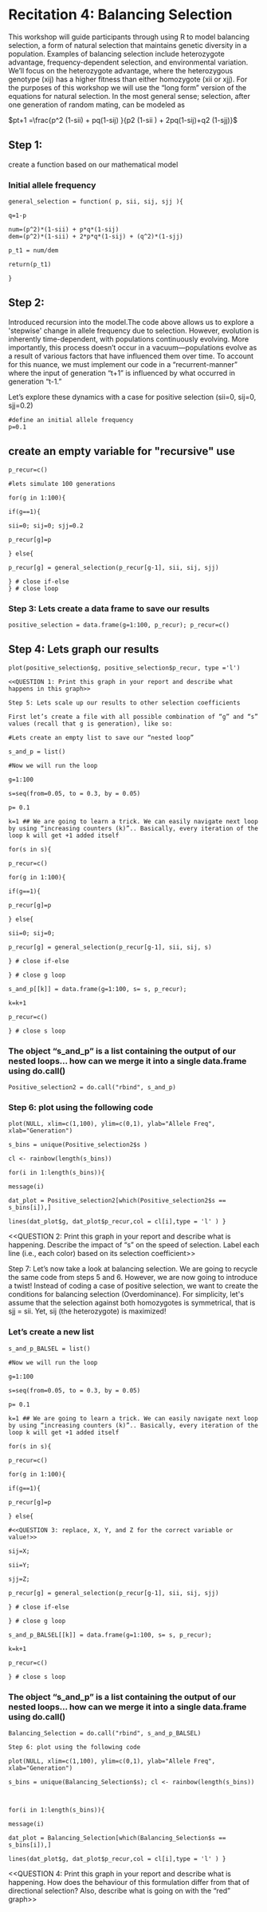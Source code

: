 # Recitation 4: Balancing Selection

This workshop will guide participants through using R to model balancing selection, a form of natural selection that maintains genetic diversity in a population. Examples of balancing selection include heterozygote advantage, frequency-dependent selection, and environmental variation. We’ll focus on the heterozygote advantage, where the heterozygous genotype (xij) has a higher fitness than either homozygote (xii or xjj). For the purposes of this workshop we will use the “long form” version of the equations for natural selection. In the most general sense; selection, after one generation of random mating, can be modeled as

$pt+1 =\frac{p^2 (1-sii) + pq(1-sij) }{p2 (1-sii ) + 2pq(1-sij)+q2 (1-sjj)}$

## Step 1: 
create a function based on our mathematical model
### Initial allele frequency

```{r}
general_selection = function( p, sii, sij, sjj ){

q=1-p

num=(p^2)*(1-sii) + p*q*(1-sij)
dem=(p^2)*(1-sii) + 2*p*q*(1-sij) + (q^2)*(1-sjj)

p_t1 = num/dem

return(p_t1)

}
```

## Step 2: 
Introduced recursion into the model.The code above allows us to explore a 'stepwise' change in allele frequency due to selection. However, evolution is inherently time-dependent, with populations continuously evolving. More importantly, this process doesn’t occur in a vacuum—populations evolve as a result of various factors that have influenced them over time. To account for this nuance, we must implement our code in a “recurrent-manner” where the input of generation “t+1” is influenced by what occurred in generation “t-1.”

  

Let’s explore these dynamics with a case for positive selection (sii=0, sij=0, sjj=0.2)
```{r}
#define an initial allele frequency
p=0.1
```
  

## create an empty variable for "recursive" use
```{r}
p_recur=c()

#lets simulate 100 generations

for(g in 1:100){

if(g==1){

sii=0; sij=0; sjj=0.2

p_recur[g]=p

} else{

p_recur[g] = general_selection(p_recur[g-1], sii, sij, sjj)

} # close if-else
} # close loop
```

### Step 3: Lets create a data frame to save our results

```{r}
positive_selection = data.frame(g=1:100, p_recur); p_recur=c()
```
## Step 4: Lets graph our results
```{r}
plot(positive_selection$g, positive_selection$p_recur, type ='l')

<<QUESTION 1: Print this graph in your report and describe what happens in this graph>>

Step 5: Lets scale up our results to other selection coefficients

First let’s create a file with all possible combination of “g” and “s” values (recall that g is generation), like so:

#Lets create an empty list to save our “nested loop”

s_and_p = list()

#Now we will run the loop

g=1:100

s=seq(from=0.05, to = 0.3, by = 0.05)

p= 0.1

k=1 ## We are going to learn a trick. We can easily navigate next loop by using “increasing counters (k)”.. Basically, every iteration of the loop k will get +1 added itself

for(s in s){

p_recur=c()

for(g in 1:100){

if(g==1){

p_recur[g]=p

} else{

sii=0; sij=0;

p_recur[g] = general_selection(p_recur[g-1], sii, sij, s)

} # close if-else

} # close g loop

s_and_p[[k]] = data.frame(g=1:100, s= s, p_recur);

k=k+1

p_recur=c()

} # close s loop
```
  

### The object “s_and_p” is a list containing the output of our nested loops… how can we merge it into a single data.frame using do.call()

```{r}
Positive_selection2 = do.call("rbind", s_and_p)
```
  
### Step 6: plot using the following code
```{r}
plot(NULL, xlim=c(1,100), ylim=c(0,1), ylab="Allele Freq", xlab="Generation")

s_bins = unique(Positive_selection2$s )

cl <- rainbow(length(s_bins))

for(i in 1:length(s_bins)){

message(i)

dat_plot = Positive_selection2[which(Positive_selection2$s == s_bins[i]),]

lines(dat_plot$g, dat_plot$p_recur,col = cl[i],type = 'l' ) }

```
  

<<QUESTION 2: Print this graph in your report and describe what is happening. Describe the impact of “s” on the speed of selection. Label each line (i.e., each color) based on its selection coefficient>>

  

Step 7: Let’s now take a look at balancing selection. We are going to recycle the same code from steps 5 and 6. However, we are now going to introduce a twist! Instead of coding a case of positive selection, we want to create the conditions for balancing selection (Overdominance). For simplicity, let's assume that the selection against both homozygotes is symmetrical, that is sjj = sii. Yet, sij (the heterozygote) is maximized!

### Let’s create a new list

```{r}
s_and_p_BALSEL = list()

#Now we will run the loop

g=1:100

s=seq(from=0.05, to = 0.3, by = 0.05)

p= 0.1

k=1 ## We are going to learn a trick. We can easily navigate next loop by using “increasing counters (k)”.. Basically, every iteration of the loop k will get +1 added itself

for(s in s){

p_recur=c()

for(g in 1:100){

if(g==1){

p_recur[g]=p

} else{

#<<QUESTION 3: replace, X, Y, and Z for the correct variable or value!>>

sij=X;

sii=Y;

sjj=Z;

p_recur[g] = general_selection(p_recur[g-1], sii, sij, sjj)

} # close if-else

} # close g loop

s_and_p_BALSEL[[k]] = data.frame(g=1:100, s= s, p_recur);

k=k+1

p_recur=c()

} # close s loop
```
  

### The object “s_and_p” is a list containing the output of our nested loops… how can we merge it into a single data.frame using do.call()

```{r}
Balancing_Selection = do.call("rbind", s_and_p_BALSEL)

Step 6: plot using the following code

plot(NULL, xlim=c(1,100), ylim=c(0,1), ylab="Allele Freq", xlab="Generation")

s_bins = unique(Balancing_Selection$s); cl <- rainbow(length(s_bins))

  

for(i in 1:length(s_bins)){

message(i)

dat_plot = Balancing_Selection[which(Balancing_Selection$s == s_bins[i]),]

lines(dat_plot$g, dat_plot$p_recur,col = cl[i],type = 'l' ) }

```
  
<<QUESTION 4: Print this graph in your report and describe what is happening. How does the behaviour of this formulation differ from that of directional selection? Also, describe what is going on with the “red” graph>>

